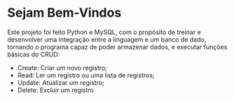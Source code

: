 # Sejam Bem-Vindos
Este projeto foi feito Python e MySQL, com o propósito de treinar e desenvolver uma integração entre a linguagem e um banco de dado, tornando o programa capaz de poder armazenar dados, e executar funções básicas do CRUD:
 - Create: Criar um novo registro;
 - Read: Ler um registro ou uma lista de registros;
 - Update: Atualizar um registro;
 - Delete: Excluir um registro

